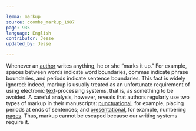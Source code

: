 ```yaml
---

lemma: markup
source: coombs_markup_1987
page: 935
language: English
contributor: Jesse
updated_by: Jesse

---
```

Whenever an [author](author.html) writes anything, he or she “marks it up.” For example, spaces between words indicate word boundaries, commas indicate phrase boundaries, and periods indicate sentence boundaries. This fact is widely ignored: indeed, markup is usually treated as an unfortunate requirement of using electronic [text](text.html)-processing systems, that is, as something to be avoided. A careful analysis, however, reveals that authors regularly use two types of markup in their manuscripts: [punctuational](markupPunctuational.html), for example, placing periods at ends of sentences; and [presentational](markupPresentational.html), for example, numbering [pages](page.html). Thus, markup cannot be escaped because our writing systems require it.
